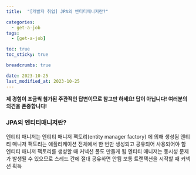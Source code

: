 ```yaml
---
title:  "[개발자 취업] JPA의 엔티티매니저란?"

categories:
  - get-a-job
tags:
  - [get-a-job]

toc: true
toc_sticky: true

breadcrumbs: true

date: 2023-10-25
last_modified_at: 2023-10-25
---
```


**제 경험이 조금씩 첨가된 주관적인 답변이므로 참고만 하세요! 답이 아닙니다! 여러분의 의견을 존중합니다!**

### JPA의 엔티티매니저란?

엔티티 매니저는 엔티티 매니저 팩토리(entity manager factory) 에 의해 생성됨
엔티티 매니저 팩토리는 애플리케이션 전체에서 한 번만 생성되고 공유되어 사용되어야 함
엔티티 매니저 팩토리를 생성할 때 커넥션 풀도 만들게 됨
엔티티 매니저는 동시성 문제가 발생될 수 있으므로 스레드 간에 절대 공유하면 안됨
보통 트랜잭션을 시작할 때 커넥션 획득
